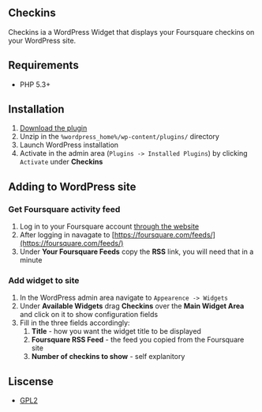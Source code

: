 ## Checkins
Checkins ia a WordPress Widget that displays your Foursquare checkins on
your WordPress site.

## Requirements
* PHP 5.3+

## Installation
1. [Download the plugin](https://github.com/joefearnley/checkins/archive/master.zip) 
2. Unzip in the `%wordpress_home%/wp-content/plugins/` directory
3. Launch WordPress installation
4. Activate in the admin area (`Plugins -> Installed Plugins`) by
   clicking `Activate` under **Checkins**

## Adding to WordPress site
### Get Foursquare activity feed
1. Log in to your Foursquare account [through the
   website](https://foursquare.com/login)
2. After logging in navagate to
   [https://foursquare.com/feeds/](https://foursquare.com/feeds/)
3. Under **Your Foursquare Feeds** copy the **RSS** link, you will need
   that in a minute

### Add widget to site
1. In the WordPress admin area navigate to `Appearence -> Widgets`
2. Under **Available Widgets** drag **Checkins** over the **Main Widget
   Area** and click on it to show configuration fields
3. Fill in the three fields accordingly:
    1. **Title** - how you want the widget title to be displayed
    2. **Foursquare RSS Feed** - the feed you copied from the Foursquare site
    3. **Number of checkins to show** - self explanitory

## Liscense
* [GPL2](http://www.gnu.org/licenses/old-licenses/gpl-2.0.html)
